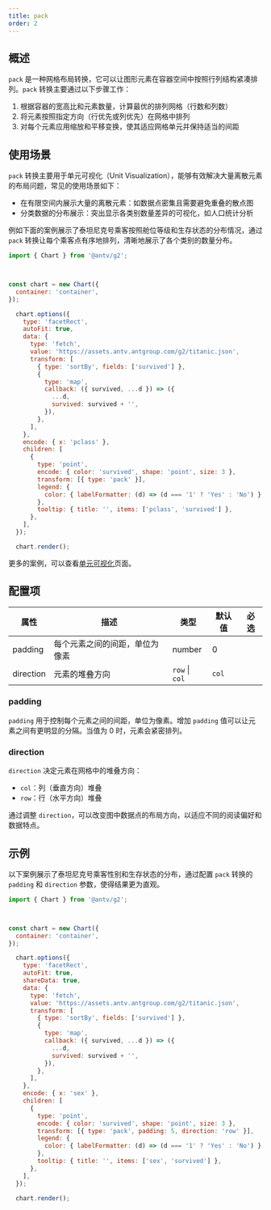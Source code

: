```yaml
---
title: pack
order: 2
---
```


## 概述

`pack` 是一种网格布局转换，它可以让图形元素在容器空间中按照行列结构紧凑排列。`pack` 转换主要通过以下步骤工作：

1. 根据容器的宽高比和元素数量，计算最优的排列网格（行数和列数）
2. 将元素按照指定方向（行优先或列优先）在网格中排列
3. 对每个元素应用缩放和平移变换，使其适应网格单元并保持适当的间距

## 使用场景

`pack` 转换主要用于单元可视化（Unit Visualization），能够有效解决大量离散元素的布局问题，常见的使用场景如下：

- 在有限空间内展示大量的离散元素：如数据点密集且需要避免重叠的散点图
- 分类数据的分布展示：突出显示各类别数量差异的可视化，如人口统计分析

例如下面的案例展示了泰坦尼克号乘客按照舱位等级和生存状态的分布情况，通过 `pack` 转换让每个乘客点有序地排列，清晰地展示了各个类别的数量分布。

```js | ob {  pin: false , autoMount: true }
import { Chart } from '@antv/g2';



const chart = new Chart({
  container: 'container',
});

  chart.options({
    type: 'facetRect',
    autoFit: true,
    data: {
      type: 'fetch',
      value: 'https://assets.antv.antgroup.com/g2/titanic.json',
      transform: [
        { type: 'sortBy', fields: ['survived'] },
        {
          type: 'map',
          callback: ({ survived, ...d }) => ({
            ...d,
            survived: survived + '',
          }),
        },
      ],
    },
    encode: { x: 'pclass' },
    children: [
      {
        type: 'point',
        encode: { color: 'survived', shape: 'point', size: 3 },
        transform: [{ type: 'pack' }],
        legend: {
          color: { labelFormatter: (d) => (d === '1' ? 'Yes' : 'No') },
        },
        tooltip: { title: '', items: ['pclass', 'survived'] },
      },
    ],
  });

  chart.render();
```

更多的案例，可以查看[单元可视化](/examples/unit/unit#basic)页面。

## 配置项

| 属性      | 描述                           | 类型           | 默认值 | 必选 |
| --------- | ------------------------------ | -------------- | ------ | ---- |
| padding   | 每个元素之间的间距，单位为像素 | number         | 0      |      |
| direction | 元素的堆叠方向                 | `row` \| `col` | `col`  |      |

### padding

`padding` 用于控制每个元素之间的间距，单位为像素。增加 `padding` 值可以让元素之间有更明显的分隔。当值为 0 时，元素会紧密排列。

### direction

`direction` 决定元素在网格中的堆叠方向：

- `col`：列（垂直方向）堆叠
- `row`：行（水平方向）堆叠

通过调整 `direction`，可以改变图中数据点的布局方向，以适应不同的阅读偏好和数据特点。

## 示例

以下案例展示了泰坦尼克号乘客性别和生存状态的分布，通过配置 `pack` 转换的 `padding` 和 `direction` 参数，使得结果更为直观。

```js | ob {  pin: false , autoMount: true }
import { Chart } from '@antv/g2';



const chart = new Chart({
  container: 'container',
});

  chart.options({
    type: 'facetRect',
    autoFit: true,
    shareData: true,
    data: {
      type: 'fetch',
      value: 'https://assets.antv.antgroup.com/g2/titanic.json',
      transform: [
        { type: 'sortBy', fields: ['survived'] },
        {
          type: 'map',
          callback: ({ survived, ...d }) => ({
            ...d,
            survived: survived + '',
          }),
        },
      ],
    },
    encode: { x: 'sex' },
    children: [
      {
        type: 'point',
        encode: { color: 'survived', shape: 'point', size: 3 },
        transform: [{ type: 'pack', padding: 5, direction: 'row' }],
        legend: {
          color: { labelFormatter: (d) => (d === '1' ? 'Yes' : 'No') },
        },
        tooltip: { title: '', items: ['sex', 'survived'] },
      },
    ],
  });

  chart.render();
```

